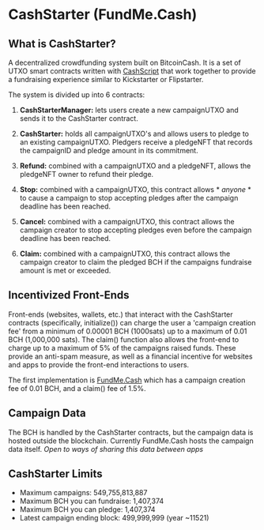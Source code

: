 # CashStarter (FundMe.Cash)

## What is CashStarter?
A decentralized crowdfunding system built on BitcoinCash. It is a set of UTXO smart contracts written with [CashScript](https://cashscript.org/) that work together to provide a fundraising experience similar to Kickstarter or Flipstarter. 

The system is divided up into 6 contracts:

1. **CashStarterManager:** lets users create a new campaignUTXO and sends it to the CashStarter contract.

2. **CashStarter:** holds all campaignUTXO's and allows users to pledge to an existing campaignUTXO. Pledgers receive a pledgeNFT that records the campaignID and pledge amount in its commitment.

3. **Refund:** combined with a campaignUTXO and a pledgeNFT, allows the pledgeNFT owner to refund their pledge.

4. **Stop:** combined with a campaignUTXO, this contract allows * *anyone* * to cause a campaign to stop accepting pledges after the campaign deadline has been reached.

5. **Cancel:** combined with a campaignUTXO, this contract allows the campaign creator to stop accepting pledges even before the campaign deadline has been reached.

6. **Claim:** combined with a campaignUTXO, this contract allows the campaign creator to claim the pledged BCH if the campaigns fundraise amount is met or exceeded.

## Incentivized Front-Ends
Front-ends (websites, wallets, etc.) that interact with the CashStarter contracts (specifically, initialize()) can charge the user a 'campaign creation fee' from a minimum of 0.00001 BCH (1000sats) up to a maximum of 0.01 BCH (1,000,000 sats). The claim() function also allows the front-end to charge up to a maximum of 5% of the campaigns raised funds. These provide an anti-spam measure, as well as a financial incentive for websites and apps to provide the front-end interactions to users.

The first implementation is [FundMe.Cash](https://fundme.cash) which has a campaign creation fee of 0.01 BCH, and a claim() fee of 1.5%.

## Campaign Data
The BCH is handled by the CashStarter contracts, but the campaign data is hosted outside the blockchain. Currently FundMe.Cash hosts the campaign data itself.
*Open to ways of sharing this data between apps* 

## CashStarter Limits
* Maximum campaigns: 549,755,813,887 
* Maximum BCH you can fundraise: 1,407,374
* Maximum BCH you can pledge: 1,407,374
* Latest campaign ending block: 499,999,999 (year ~11521)
